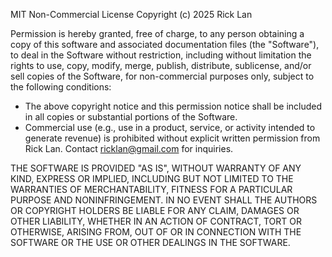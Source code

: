 MIT Non-Commercial License
Copyright (c) 2025 Rick Lan

Permission is hereby granted, free of charge, to any person obtaining a copy of this software and associated documentation files (the "Software"), to deal in the Software without restriction, including without limitation the rights to use, copy, modify, merge, publish, distribute, sublicense, and/or sell copies of the Software, for non-commercial purposes only, subject to the following conditions:

- The above copyright notice and this permission notice shall be included in all copies or substantial portions of the Software.
- Commercial use (e.g., use in a product, service, or activity intended to generate revenue) is prohibited without explicit written permission from Rick Lan. Contact ricklan@gmail.com for inquiries.

THE SOFTWARE IS PROVIDED "AS IS", WITHOUT WARRANTY OF ANY KIND, EXPRESS OR IMPLIED, INCLUDING BUT NOT LIMITED TO THE WARRANTIES OF MERCHANTABILITY, FITNESS FOR A PARTICULAR PURPOSE AND NONINFRINGEMENT. IN NO EVENT SHALL THE AUTHORS OR COPYRIGHT HOLDERS BE LIABLE FOR ANY CLAIM, DAMAGES OR OTHER LIABILITY, WHETHER IN AN ACTION OF CONTRACT, TORT OR OTHERWISE, ARISING FROM, OUT OF OR IN CONNECTION WITH THE SOFTWARE OR THE USE OR OTHER DEALINGS IN THE SOFTWARE.